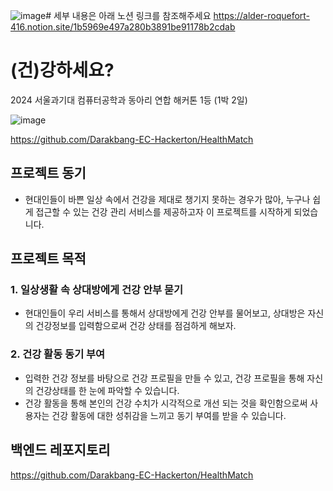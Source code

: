 ![image](https://github.com/user-attachments/assets/c2f0909d-9304-4424-8b1c-f50b3f6b2345)# 세부 내용은 아래 노션 링크를 참조해주세요
https://alder-roquefort-416.notion.site/1b5969e497a280b3891be91178b2cdab



# (건)강하세요?

2024 서울과기대 컴퓨터공학과 동아리 연합 해커톤 1등 (1박 2일)

![image](https://github.com/user-attachments/assets/3491cf6b-ba66-4fbf-8b00-39a291bf8919)

https://github.com/Darakbang-EC-Hackerton/HealthMatch

## 프로젝트 동기

- 현대인들이 바쁜 일상 속에서 건강을 제대로 챙기지 못하는 경우가 많아, 누구나 쉽게 접근할 수 있는 건강 관리 서비스를 제공하고자 이 프로젝트를 시작하게 되었습니다.

## 프로젝트 목적

### 1. 일상생활 속 상대방에게 건강 안부 묻기

- 현대인들이 우리 서비스를 통해서 상대방에게 건강 안부를 물어보고, 상대방은 자신의 건강정보를 입력함으로써 건강 상태를 점검하게 해보자.

### 2. 건강 활동 동기 부여

- 입력한 건강 정보를 바탕으로 건강 프로필을 만들 수 있고, 건강 프로필을 통해  자신의 건강상태를 한 눈에 파악할 수 있습니다.
- 건강 활동을 통해 본인의 건강 수치가 시각적으로 개선 되는 것을 확인함으로써 사용자는 건강 활동에 대한 성취감을 느끼고 동기 부여를 받을 수 있습니다.

## 백엔드 레포지토리
https://github.com/Darakbang-EC-Hackerton/HealthMatch
